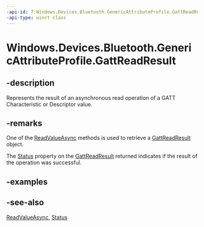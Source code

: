 ----api-id: T:Windows.Devices.Bluetooth.GenericAttributeProfile.GattReadResult
-api-type: winrt class
---<!-- Class syntax.public class GattReadResult : Windows.Devices.Bluetooth.GenericAttributeProfile.IGattReadResult, Windows.Devices.Bluetooth.GenericAttributeProfile.IGattReadResult2--># Windows.Devices.Bluetooth.GenericAttributeProfile.GattReadResult## -descriptionRepresents the result of an asynchronous read operation of a GATT Characteristic or Descriptor value.## -remarksOne of the [ReadValueAsync](gattcharacteristic_readvalueasync.md) methods is used to retrieve a [GattReadResult](gattreadresult.md) object.The [Status](gattreadresult_status.md) property on the [GattReadResult](gattreadresult.md) returned indicates if the result of the operation was successful.## -examples## -see-also[ReadValueAsync](gattcharacteristic_readvalueasync.md), [Status](gattreadresult_status.md)